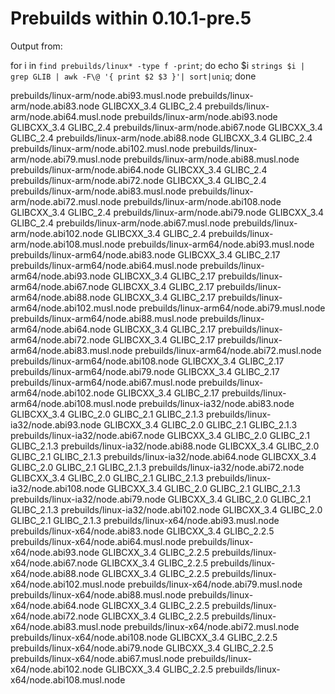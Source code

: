 # Prebuilds within 0.10.1-pre.5

Output from: 

 for i in `find prebuilds/linux* -type f -print`; do echo $i `strings $i | grep GLIB | awk -F\@ '{ print $2 $3 }'| sort|uniq`; done

prebuilds/linux-arm/node.abi93.musl.node
prebuilds/linux-arm/node.abi83.node GLIBCXX_3.4 GLIBC_2.4
prebuilds/linux-arm/node.abi64.musl.node
prebuilds/linux-arm/node.abi93.node GLIBCXX_3.4 GLIBC_2.4
prebuilds/linux-arm/node.abi67.node GLIBCXX_3.4 GLIBC_2.4
prebuilds/linux-arm/node.abi88.node GLIBCXX_3.4 GLIBC_2.4
prebuilds/linux-arm/node.abi102.musl.node
prebuilds/linux-arm/node.abi79.musl.node
prebuilds/linux-arm/node.abi88.musl.node
prebuilds/linux-arm/node.abi64.node GLIBCXX_3.4 GLIBC_2.4
prebuilds/linux-arm/node.abi72.node GLIBCXX_3.4 GLIBC_2.4
prebuilds/linux-arm/node.abi83.musl.node
prebuilds/linux-arm/node.abi72.musl.node
prebuilds/linux-arm/node.abi108.node GLIBCXX_3.4 GLIBC_2.4
prebuilds/linux-arm/node.abi79.node GLIBCXX_3.4 GLIBC_2.4
prebuilds/linux-arm/node.abi67.musl.node
prebuilds/linux-arm/node.abi102.node GLIBCXX_3.4 GLIBC_2.4
prebuilds/linux-arm/node.abi108.musl.node
prebuilds/linux-arm64/node.abi93.musl.node
prebuilds/linux-arm64/node.abi83.node GLIBCXX_3.4 GLIBC_2.17
prebuilds/linux-arm64/node.abi64.musl.node
prebuilds/linux-arm64/node.abi93.node GLIBCXX_3.4 GLIBC_2.17
prebuilds/linux-arm64/node.abi67.node GLIBCXX_3.4 GLIBC_2.17
prebuilds/linux-arm64/node.abi88.node GLIBCXX_3.4 GLIBC_2.17
prebuilds/linux-arm64/node.abi102.musl.node
prebuilds/linux-arm64/node.abi79.musl.node
prebuilds/linux-arm64/node.abi88.musl.node
prebuilds/linux-arm64/node.abi64.node GLIBCXX_3.4 GLIBC_2.17
prebuilds/linux-arm64/node.abi72.node GLIBCXX_3.4 GLIBC_2.17
prebuilds/linux-arm64/node.abi83.musl.node
prebuilds/linux-arm64/node.abi72.musl.node
prebuilds/linux-arm64/node.abi108.node GLIBCXX_3.4 GLIBC_2.17
prebuilds/linux-arm64/node.abi79.node GLIBCXX_3.4 GLIBC_2.17
prebuilds/linux-arm64/node.abi67.musl.node
prebuilds/linux-arm64/node.abi102.node GLIBCXX_3.4 GLIBC_2.17
prebuilds/linux-arm64/node.abi108.musl.node
prebuilds/linux-ia32/node.abi83.node GLIBCXX_3.4 GLIBC_2.0 GLIBC_2.1 GLIBC_2.1.3
prebuilds/linux-ia32/node.abi93.node GLIBCXX_3.4 GLIBC_2.0 GLIBC_2.1 GLIBC_2.1.3
prebuilds/linux-ia32/node.abi67.node GLIBCXX_3.4 GLIBC_2.0 GLIBC_2.1 GLIBC_2.1.3
prebuilds/linux-ia32/node.abi88.node GLIBCXX_3.4 GLIBC_2.0 GLIBC_2.1 GLIBC_2.1.3
prebuilds/linux-ia32/node.abi64.node GLIBCXX_3.4 GLIBC_2.0 GLIBC_2.1 GLIBC_2.1.3
prebuilds/linux-ia32/node.abi72.node GLIBCXX_3.4 GLIBC_2.0 GLIBC_2.1 GLIBC_2.1.3
prebuilds/linux-ia32/node.abi108.node GLIBCXX_3.4 GLIBC_2.0 GLIBC_2.1 GLIBC_2.1.3
prebuilds/linux-ia32/node.abi79.node GLIBCXX_3.4 GLIBC_2.0 GLIBC_2.1 GLIBC_2.1.3
prebuilds/linux-ia32/node.abi102.node GLIBCXX_3.4 GLIBC_2.0 GLIBC_2.1 GLIBC_2.1.3
prebuilds/linux-x64/node.abi93.musl.node
prebuilds/linux-x64/node.abi83.node GLIBCXX_3.4 GLIBC_2.2.5
prebuilds/linux-x64/node.abi64.musl.node
prebuilds/linux-x64/node.abi93.node GLIBCXX_3.4 GLIBC_2.2.5
prebuilds/linux-x64/node.abi67.node GLIBCXX_3.4 GLIBC_2.2.5
prebuilds/linux-x64/node.abi88.node GLIBCXX_3.4 GLIBC_2.2.5
prebuilds/linux-x64/node.abi102.musl.node
prebuilds/linux-x64/node.abi79.musl.node
prebuilds/linux-x64/node.abi88.musl.node
prebuilds/linux-x64/node.abi64.node GLIBCXX_3.4 GLIBC_2.2.5
prebuilds/linux-x64/node.abi72.node GLIBCXX_3.4 GLIBC_2.2.5
prebuilds/linux-x64/node.abi83.musl.node
prebuilds/linux-x64/node.abi72.musl.node
prebuilds/linux-x64/node.abi108.node GLIBCXX_3.4 GLIBC_2.2.5
prebuilds/linux-x64/node.abi79.node GLIBCXX_3.4 GLIBC_2.2.5
prebuilds/linux-x64/node.abi67.musl.node
prebuilds/linux-x64/node.abi102.node GLIBCXX_3.4 GLIBC_2.2.5
prebuilds/linux-x64/node.abi108.musl.node
